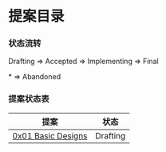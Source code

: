 # 提案目录

### 状态流转

Drafting => Accepted => Implementing => Final

\* => Abandoned

### 提案状态表

| 提案 | 状态 |
|--|--|
| [0x01 Basic Designs](./0x01BasicDesigns.md) | Drafting |